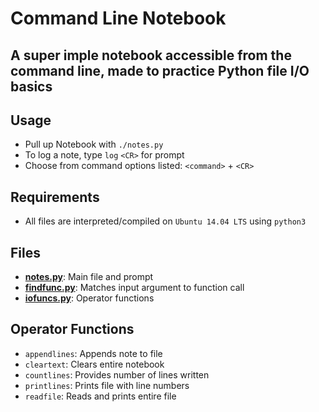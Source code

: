 # Command Line Notebook
A super imple notebook accessible from the command line, made to practice Python file I/O basics
-------------------

## Usage
- Pull up Notebook with `./notes.py`
- To log a note, type `log` `<CR>` for prompt
- Choose from command options listed: `<command>` + `<CR>`

## Requirements
- All files are interpreted/compiled on `Ubuntu 14.04 LTS` using `python3`
## Files

- **[notes.py](notes.py)**: Main file and prompt
- **[findfunc.py](findfunc.py)**: Matches input argument to function call
- **[iofuncs.py](iofuncs.py)**: Operator functions

## Operator Functions
- `appendlines`: Appends note to file
- `cleartext`: Clears entire notebook
- `countlines`: Provides number of lines written
- `printlines`: Prints file with line numbers
- `readfile`: Reads and prints entire file

